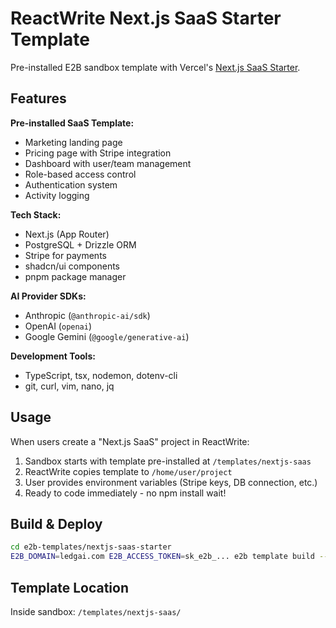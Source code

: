 # ReactWrite Next.js SaaS Starter Template

Pre-installed E2B sandbox template with Vercel's [Next.js SaaS Starter](https://github.com/nextjs/saas-starter).

## Features

**Pre-installed SaaS Template:**
- Marketing landing page
- Pricing page with Stripe integration
- Dashboard with user/team management
- Role-based access control
- Authentication system
- Activity logging

**Tech Stack:**
- Next.js (App Router)
- PostgreSQL + Drizzle ORM
- Stripe for payments
- shadcn/ui components
- pnpm package manager

**AI Provider SDKs:**
- Anthropic (`@anthropic-ai/sdk`)
- OpenAI (`openai`)
- Google Gemini (`@google/generative-ai`)

**Development Tools:**
- TypeScript, tsx, nodemon, dotenv-cli
- git, curl, vim, nano, jq

## Usage

When users create a "Next.js SaaS" project in ReactWrite:

1. Sandbox starts with template pre-installed at `/templates/nextjs-saas`
2. ReactWrite copies template to `/home/user/project`
3. User provides environment variables (Stripe keys, DB connection, etc.)
4. Ready to code immediately - no npm install wait!

## Build & Deploy

```bash
cd e2b-templates/nextjs-saas-starter
E2B_DOMAIN=ledgai.com E2B_ACCESS_TOKEN=sk_e2b_... e2b template build --name reactwrite-nextjs-saas
```

## Template Location

Inside sandbox: `/templates/nextjs-saas/`

